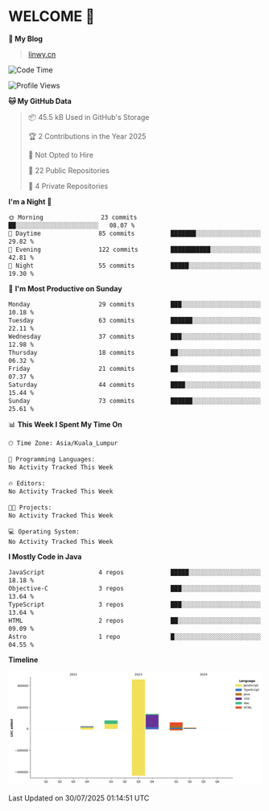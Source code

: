 # WELCOME 👋

**🐶 My Blog**
> [linwy.cn](linwy.cn)

<!--START_SECTION:waka-->
![Code Time](http://img.shields.io/badge/Code%20Time-1%2C043%20hrs%2029%20mins-blue)

![Profile Views](http://img.shields.io/badge/Profile%20Views-0-blue)

**🐱 My GitHub Data** 

> 📦 45.5 kB Used in GitHub's Storage 
 > 
> 🏆 2 Contributions in the Year 2025
 > 
> 🚫 Not Opted to Hire
 > 
> 📜 22 Public Repositories 
 > 
> 🔑 4 Private Repositories 
 > 
**I'm a Night 🦉** 

```text
🌞 Morning                23 commits          ██░░░░░░░░░░░░░░░░░░░░░░░   08.07 % 
🌆 Daytime                85 commits          ███████░░░░░░░░░░░░░░░░░░   29.82 % 
🌃 Evening                122 commits         ███████████░░░░░░░░░░░░░░   42.81 % 
🌙 Night                  55 commits          █████░░░░░░░░░░░░░░░░░░░░   19.30 % 
```
📅 **I'm Most Productive on Sunday** 

```text
Monday                   29 commits          ███░░░░░░░░░░░░░░░░░░░░░░   10.18 % 
Tuesday                  63 commits          ██████░░░░░░░░░░░░░░░░░░░   22.11 % 
Wednesday                37 commits          ███░░░░░░░░░░░░░░░░░░░░░░   12.98 % 
Thursday                 18 commits          ██░░░░░░░░░░░░░░░░░░░░░░░   06.32 % 
Friday                   21 commits          ██░░░░░░░░░░░░░░░░░░░░░░░   07.37 % 
Saturday                 44 commits          ████░░░░░░░░░░░░░░░░░░░░░   15.44 % 
Sunday                   73 commits          ██████░░░░░░░░░░░░░░░░░░░   25.61 % 
```


📊 **This Week I Spent My Time On** 

```text
🕑︎ Time Zone: Asia/Kuala_Lumpur

💬 Programming Languages: 
No Activity Tracked This Week

🔥 Editors: 
No Activity Tracked This Week

🐱‍💻 Projects: 
No Activity Tracked This Week

💻 Operating System: 
No Activity Tracked This Week
```

**I Mostly Code in Java** 

```text
JavaScript               4 repos             █████░░░░░░░░░░░░░░░░░░░░   18.18 % 
Objective-C              3 repos             ███░░░░░░░░░░░░░░░░░░░░░░   13.64 % 
TypeScript               3 repos             ███░░░░░░░░░░░░░░░░░░░░░░   13.64 % 
HTML                     2 repos             ██░░░░░░░░░░░░░░░░░░░░░░░   09.09 % 
Astro                    1 repo              █░░░░░░░░░░░░░░░░░░░░░░░░   04.55 % 
```



**Timeline**

![Lines of Code chart](https://raw.githubusercontent.com/rieraa/rieraa/main/assets/bar_graph.png)


 Last Updated on 30/07/2025 01:14:51 UTC
<!--END_SECTION:waka-->
